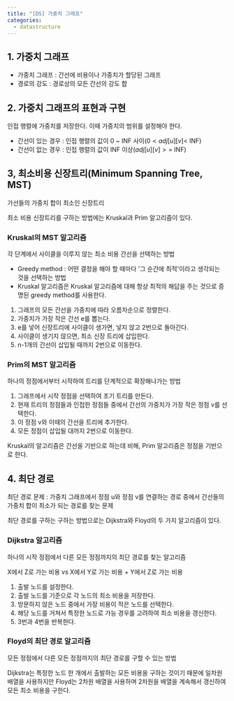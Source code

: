 ```yaml
---
title: "[DS] 가중치 그래프"
categories: 
  - datastructure
---
```

## 1. 가중치 그래프

- 가중치 그래프 : 간선에 비용이나 가중치가 할당된 그래프
- 경로의 강도 : 경로상의 모든 간선의 강도 합

## 2. 가중치 그래프의 표현과 구현

인접 행렬에 가중치를 저장한다. 이때 가중치의 범위를 설정해야 한다.

- 간선이 있는 경우 : 인접 행렬의 값이 0 ~ INF 사이($0 < adj[u][v] <$ INF)
- 간선이 없는 경우 : 인접 행렬의 값이 INF 이상($adj[u][v] >=$ INF)

## 3, 최소비용 신장트리(Minimum Spanning Tree, MST)

가선들의 가중치 합이 최소인 신장트리

최소 비용 신장트리를 구하는 방법에는 Kruskal과 Prim 알고리즘이 있다.

### Kruskal의 MST 알고리즘

각 단계에서 사이클을 이루지 않는 최소 비용 간선을 선택하는 방법

- Greedy method : 어떤 결정을 해야 할 때마다 '그 순간에 최적'이라고 생각되는 것을 선택하는 방법
- Kruskal 알고리즘은 Kruskal 알고리즘에 대해 항상 최적의 해답을 주는 것으로 증명된 greedy method를 사용한다.

1. 그래프의 모든 간선을 가중치에 따라 오름차순으로 정렬한다.
2. 가중치가 가장 작은 간선 e를 뽑는다.
3. e를 넣어 신장트리에 사이클이 생가면, 넣지 않고 2번으로 돌아간다.
4. 사이클이 생기지 않으면, 최소 신장 트리에 삽입한다.
5. n-1개의 간선이 삽입될 때까지 2번으로 이동한다.

### Prim의 MST 알고리즘

하나의 정점에서부터 시작하여 트리를 단계적으로 확장해나가는 방법

1. 그래프에서 시작 정점을 선택하여 초기 트리를 만든다.
2. 현재 트리의 정점들과 인접한 정점들 중에서 간선의 가중치가 가장 작은 정점 v를 선택한다.
3. 이 정점 v와 이때의 간선을 트리에 추가한다.
4. 모든 정점이 삽입될 대까지 2번으로 이동한다.

Kruskal의 알고리즘은 간선을 기반으로 하는데 비해, Prim 알고리즘은 정점을 기반으로 한다.

## 4. 최단 경로

최단 경로 문제 : 가중치 그래프에서 정점 u와 정점 v를 연결하는 경로 중에서 간선들의 가중치 합이 최소가 되는 경로를 찾는 문제

최단 경로를 구하는 구하는 방법으로는 Dijkstra와 Floyd의 두 가지 알고리즘이 있다.

### Dijkstra 알고리즘

하나의 시작 정점에서 다른 모든 정점까지의 최단 경로를 찾는 알고리즘

X에서 Z로 가는 비용 vs X에서 Y로 가는 비용 + Y에서 Z로 가는 비용

1. 출발 노드를 설정한다.
2. 출발 노드를 기준으로 각 노드의 최소 비용을 저장한다.
3. 방문하지 않은 노드 중에서 가장 비용이 적은 노드를 선택한다.
4. 해당 노드를 거쳐서 특정한 노드로 가능 경우를 고려하여 최소 비용을 갱신한다.
5. 3번과 4번을 반복한다.

### Floyd의 최단 경로 알고리즘

모든 정점에서 다른 모든 정점까지의 최단 경로를 구할 수 있는 방법

Dijkstra는 특정한 노드 한 개에서 출발하는 모든 비용을 구하는 것이기 때문에 일차원 배열을 사용하지만 Floyd는 2차원 배열을 사용하며 2차원을 배열을 계속해서 갱신하여 모든 최소 비용을 구한다.